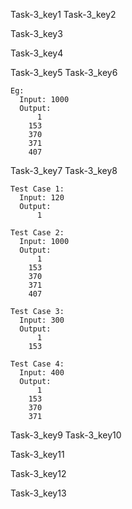 Task-3_key1
Task-3_key2


Task-3_key3


Task-3_key4


Task-3_key5
Task-3_key6


```
Eg:
  Input: 1000
  Output:
      1
    153
    370
    371
    407

```
Task-3_key7
Task-3_key8
```
Test Case 1:
  Input: 120
  Output:
      1
```
```
Test Case 2:
  Input: 1000
  Output:
      1
    153
    370
    371
    407
```
```
Test Case 3:
  Input: 300
  Output:
      1
    153
```
```
Test Case 4:
  Input: 400
  Output:
      1
    153
    370
    371  
```
Task-3_key9
Task-3_key10


Task-3_key11


Task-3_key12


Task-3_key13
